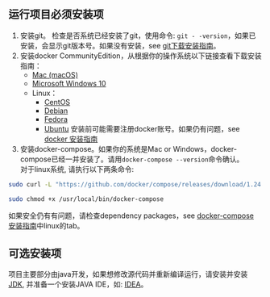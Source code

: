 ## 运行项目必须安装项
1. 安装git。 检查是否系统已经安装了git，使用命令: `git - -version`，如果已安装，会显示git版本号。如果没有安装，see [git下载安装指南](https://git-scm.com/downloads)。
2. 安装docker CommunityEdition，从根据你的操作系统以下链接查看下载安装指南：
   * [Mac (macOS)](https://docs.docker.com/docker-for-mac/install/)
   * [Microsoft Windows 10](https://docs.docker.com/docker-for-windows/install/)
   * Linux：
      + [CentOS](https://docs.docker.com/install/linux/docker-ce/centos/)
      + [Debian](https://docs.docker.com/install/linux/docker-ce/debian/)
      + [Fedora](https://docs.docker.com/install/linux/docker-ce/fedora/)
      + [Ubuntu](https://docs.docker.com/install/linux/docker-ce/ubuntu/)
  安装前可能需要注册docker账号。如果仍有问题，see [docker 安装指南](https://docs.docker.com/install/)
3. 安装docker-compose。如果你的系统是Mac or Windows，docker-compose已经一并安装了。请用`docker-compose --version`命令确认。  
对于linux系统, 请执行以下两条命令:
```bash
sudo curl -L "https://github.com/docker/compose/releases/download/1.24.1/docker-compose-$(uname -s)-$(uname -m)" -o /usr/local/bin/docker-compose

sudo chmod +x /usr/local/bin/docker-compose
```
如果安全仍有有问题，请检查dependency packages，see [docker-compose 安装指南](https://docs.docker.com/compose/install/)中linux的tab。

## 可选安装项

项目主要部分由java开发，如果想修改源代码并重新编译运行，请安装并安装[JDK](https://www.oracle.com/technetwork/java/javase/downloads/index.html), 并准备一个安装JAVA IDE，如: [IDEA](https://www.jetbrains.com/idea/)。
